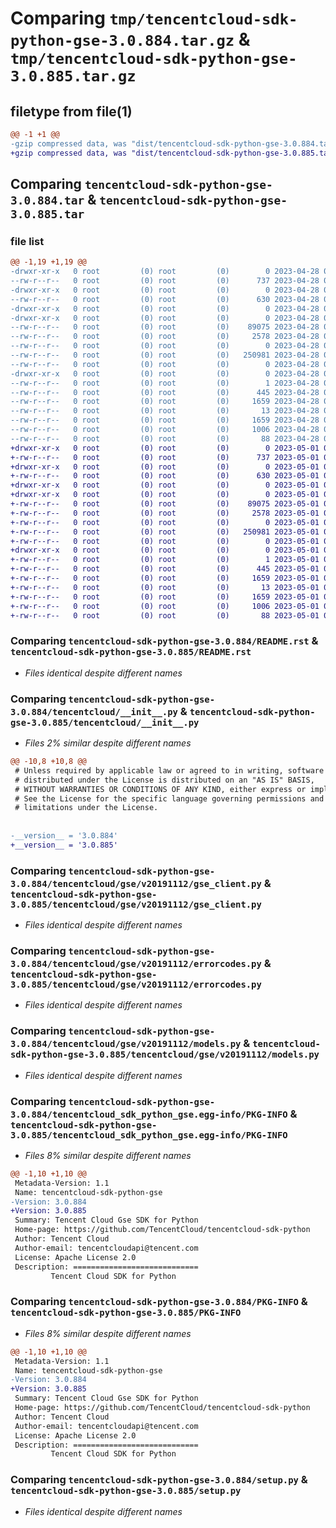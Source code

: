 # Comparing `tmp/tencentcloud-sdk-python-gse-3.0.884.tar.gz` & `tmp/tencentcloud-sdk-python-gse-3.0.885.tar.gz`

## filetype from file(1)

```diff
@@ -1 +1 @@
-gzip compressed data, was "dist/tencentcloud-sdk-python-gse-3.0.884.tar", last modified: Fri Apr 28 02:20:45 2023, max compression
+gzip compressed data, was "dist/tencentcloud-sdk-python-gse-3.0.885.tar", last modified: Mon May  1 00:41:13 2023, max compression
```

## Comparing `tencentcloud-sdk-python-gse-3.0.884.tar` & `tencentcloud-sdk-python-gse-3.0.885.tar`

### file list

```diff
@@ -1,19 +1,19 @@
-drwxr-xr-x   0 root         (0) root         (0)        0 2023-04-28 02:20:45.000000 tencentcloud-sdk-python-gse-3.0.884/
--rw-r--r--   0 root         (0) root         (0)      737 2023-04-28 02:20:45.000000 tencentcloud-sdk-python-gse-3.0.884/README.rst
-drwxr-xr-x   0 root         (0) root         (0)        0 2023-04-28 02:20:45.000000 tencentcloud-sdk-python-gse-3.0.884/tencentcloud/
--rw-r--r--   0 root         (0) root         (0)      630 2023-04-28 02:20:45.000000 tencentcloud-sdk-python-gse-3.0.884/tencentcloud/__init__.py
-drwxr-xr-x   0 root         (0) root         (0)        0 2023-04-28 02:20:45.000000 tencentcloud-sdk-python-gse-3.0.884/tencentcloud/gse/
-drwxr-xr-x   0 root         (0) root         (0)        0 2023-04-28 02:20:45.000000 tencentcloud-sdk-python-gse-3.0.884/tencentcloud/gse/v20191112/
--rw-r--r--   0 root         (0) root         (0)    89075 2023-04-28 02:20:45.000000 tencentcloud-sdk-python-gse-3.0.884/tencentcloud/gse/v20191112/gse_client.py
--rw-r--r--   0 root         (0) root         (0)     2578 2023-04-28 02:20:45.000000 tencentcloud-sdk-python-gse-3.0.884/tencentcloud/gse/v20191112/errorcodes.py
--rw-r--r--   0 root         (0) root         (0)        0 2023-04-28 02:20:45.000000 tencentcloud-sdk-python-gse-3.0.884/tencentcloud/gse/v20191112/__init__.py
--rw-r--r--   0 root         (0) root         (0)   250981 2023-04-28 02:20:45.000000 tencentcloud-sdk-python-gse-3.0.884/tencentcloud/gse/v20191112/models.py
--rw-r--r--   0 root         (0) root         (0)        0 2023-04-28 02:20:45.000000 tencentcloud-sdk-python-gse-3.0.884/tencentcloud/gse/__init__.py
-drwxr-xr-x   0 root         (0) root         (0)        0 2023-04-28 02:20:45.000000 tencentcloud-sdk-python-gse-3.0.884/tencentcloud_sdk_python_gse.egg-info/
--rw-r--r--   0 root         (0) root         (0)        1 2023-04-28 02:20:45.000000 tencentcloud-sdk-python-gse-3.0.884/tencentcloud_sdk_python_gse.egg-info/dependency_links.txt
--rw-r--r--   0 root         (0) root         (0)      445 2023-04-28 02:20:45.000000 tencentcloud-sdk-python-gse-3.0.884/tencentcloud_sdk_python_gse.egg-info/SOURCES.txt
--rw-r--r--   0 root         (0) root         (0)     1659 2023-04-28 02:20:45.000000 tencentcloud-sdk-python-gse-3.0.884/tencentcloud_sdk_python_gse.egg-info/PKG-INFO
--rw-r--r--   0 root         (0) root         (0)       13 2023-04-28 02:20:45.000000 tencentcloud-sdk-python-gse-3.0.884/tencentcloud_sdk_python_gse.egg-info/top_level.txt
--rw-r--r--   0 root         (0) root         (0)     1659 2023-04-28 02:20:45.000000 tencentcloud-sdk-python-gse-3.0.884/PKG-INFO
--rw-r--r--   0 root         (0) root         (0)     1006 2023-04-28 02:20:45.000000 tencentcloud-sdk-python-gse-3.0.884/setup.py
--rw-r--r--   0 root         (0) root         (0)       88 2023-04-28 02:20:45.000000 tencentcloud-sdk-python-gse-3.0.884/setup.cfg
+drwxr-xr-x   0 root         (0) root         (0)        0 2023-05-01 00:41:13.000000 tencentcloud-sdk-python-gse-3.0.885/
+-rw-r--r--   0 root         (0) root         (0)      737 2023-05-01 00:41:13.000000 tencentcloud-sdk-python-gse-3.0.885/README.rst
+drwxr-xr-x   0 root         (0) root         (0)        0 2023-05-01 00:41:13.000000 tencentcloud-sdk-python-gse-3.0.885/tencentcloud/
+-rw-r--r--   0 root         (0) root         (0)      630 2023-05-01 00:41:13.000000 tencentcloud-sdk-python-gse-3.0.885/tencentcloud/__init__.py
+drwxr-xr-x   0 root         (0) root         (0)        0 2023-05-01 00:41:13.000000 tencentcloud-sdk-python-gse-3.0.885/tencentcloud/gse/
+drwxr-xr-x   0 root         (0) root         (0)        0 2023-05-01 00:41:13.000000 tencentcloud-sdk-python-gse-3.0.885/tencentcloud/gse/v20191112/
+-rw-r--r--   0 root         (0) root         (0)    89075 2023-05-01 00:41:13.000000 tencentcloud-sdk-python-gse-3.0.885/tencentcloud/gse/v20191112/gse_client.py
+-rw-r--r--   0 root         (0) root         (0)     2578 2023-05-01 00:41:13.000000 tencentcloud-sdk-python-gse-3.0.885/tencentcloud/gse/v20191112/errorcodes.py
+-rw-r--r--   0 root         (0) root         (0)        0 2023-05-01 00:41:13.000000 tencentcloud-sdk-python-gse-3.0.885/tencentcloud/gse/v20191112/__init__.py
+-rw-r--r--   0 root         (0) root         (0)   250981 2023-05-01 00:41:13.000000 tencentcloud-sdk-python-gse-3.0.885/tencentcloud/gse/v20191112/models.py
+-rw-r--r--   0 root         (0) root         (0)        0 2023-05-01 00:41:13.000000 tencentcloud-sdk-python-gse-3.0.885/tencentcloud/gse/__init__.py
+drwxr-xr-x   0 root         (0) root         (0)        0 2023-05-01 00:41:13.000000 tencentcloud-sdk-python-gse-3.0.885/tencentcloud_sdk_python_gse.egg-info/
+-rw-r--r--   0 root         (0) root         (0)        1 2023-05-01 00:41:13.000000 tencentcloud-sdk-python-gse-3.0.885/tencentcloud_sdk_python_gse.egg-info/dependency_links.txt
+-rw-r--r--   0 root         (0) root         (0)      445 2023-05-01 00:41:13.000000 tencentcloud-sdk-python-gse-3.0.885/tencentcloud_sdk_python_gse.egg-info/SOURCES.txt
+-rw-r--r--   0 root         (0) root         (0)     1659 2023-05-01 00:41:13.000000 tencentcloud-sdk-python-gse-3.0.885/tencentcloud_sdk_python_gse.egg-info/PKG-INFO
+-rw-r--r--   0 root         (0) root         (0)       13 2023-05-01 00:41:13.000000 tencentcloud-sdk-python-gse-3.0.885/tencentcloud_sdk_python_gse.egg-info/top_level.txt
+-rw-r--r--   0 root         (0) root         (0)     1659 2023-05-01 00:41:13.000000 tencentcloud-sdk-python-gse-3.0.885/PKG-INFO
+-rw-r--r--   0 root         (0) root         (0)     1006 2023-05-01 00:41:13.000000 tencentcloud-sdk-python-gse-3.0.885/setup.py
+-rw-r--r--   0 root         (0) root         (0)       88 2023-05-01 00:41:13.000000 tencentcloud-sdk-python-gse-3.0.885/setup.cfg
```

### Comparing `tencentcloud-sdk-python-gse-3.0.884/README.rst` & `tencentcloud-sdk-python-gse-3.0.885/README.rst`

 * *Files identical despite different names*

### Comparing `tencentcloud-sdk-python-gse-3.0.884/tencentcloud/__init__.py` & `tencentcloud-sdk-python-gse-3.0.885/tencentcloud/__init__.py`

 * *Files 2% similar despite different names*

```diff
@@ -10,8 +10,8 @@
 # Unless required by applicable law or agreed to in writing, software
 # distributed under the License is distributed on an "AS IS" BASIS,
 # WITHOUT WARRANTIES OR CONDITIONS OF ANY KIND, either express or implied.
 # See the License for the specific language governing permissions and
 # limitations under the License.
 
 
-__version__ = '3.0.884'
+__version__ = '3.0.885'
```

### Comparing `tencentcloud-sdk-python-gse-3.0.884/tencentcloud/gse/v20191112/gse_client.py` & `tencentcloud-sdk-python-gse-3.0.885/tencentcloud/gse/v20191112/gse_client.py`

 * *Files identical despite different names*

### Comparing `tencentcloud-sdk-python-gse-3.0.884/tencentcloud/gse/v20191112/errorcodes.py` & `tencentcloud-sdk-python-gse-3.0.885/tencentcloud/gse/v20191112/errorcodes.py`

 * *Files identical despite different names*

### Comparing `tencentcloud-sdk-python-gse-3.0.884/tencentcloud/gse/v20191112/models.py` & `tencentcloud-sdk-python-gse-3.0.885/tencentcloud/gse/v20191112/models.py`

 * *Files identical despite different names*

### Comparing `tencentcloud-sdk-python-gse-3.0.884/tencentcloud_sdk_python_gse.egg-info/PKG-INFO` & `tencentcloud-sdk-python-gse-3.0.885/tencentcloud_sdk_python_gse.egg-info/PKG-INFO`

 * *Files 8% similar despite different names*

```diff
@@ -1,10 +1,10 @@
 Metadata-Version: 1.1
 Name: tencentcloud-sdk-python-gse
-Version: 3.0.884
+Version: 3.0.885
 Summary: Tencent Cloud Gse SDK for Python
 Home-page: https://github.com/TencentCloud/tencentcloud-sdk-python
 Author: Tencent Cloud
 Author-email: tencentcloudapi@tencent.com
 License: Apache License 2.0
 Description: ============================
         Tencent Cloud SDK for Python
```

### Comparing `tencentcloud-sdk-python-gse-3.0.884/PKG-INFO` & `tencentcloud-sdk-python-gse-3.0.885/PKG-INFO`

 * *Files 8% similar despite different names*

```diff
@@ -1,10 +1,10 @@
 Metadata-Version: 1.1
 Name: tencentcloud-sdk-python-gse
-Version: 3.0.884
+Version: 3.0.885
 Summary: Tencent Cloud Gse SDK for Python
 Home-page: https://github.com/TencentCloud/tencentcloud-sdk-python
 Author: Tencent Cloud
 Author-email: tencentcloudapi@tencent.com
 License: Apache License 2.0
 Description: ============================
         Tencent Cloud SDK for Python
```

### Comparing `tencentcloud-sdk-python-gse-3.0.884/setup.py` & `tencentcloud-sdk-python-gse-3.0.885/setup.py`

 * *Files identical despite different names*


